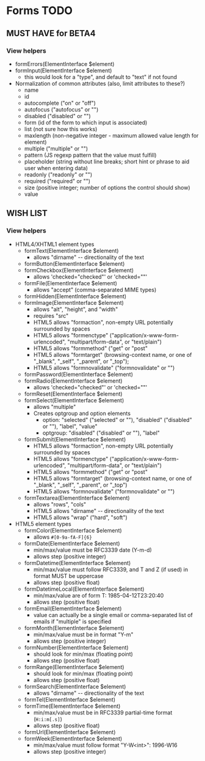 Forms TODO
==========

MUST HAVE for BETA4
-------------------

### View helpers

* formErrors(ElementInterface $element)
* formInput(ElementInterface $element)
  * this would look for a "type", and default to "text" if not found
* Normalization of common attributes (also, limit attributes to these?)
  * name
  * id
  * autocomplete ("on" or "off")
  * autofocus ("autofocus" or "")
  * disabled ("disabled" or "")
  * form (id of the form to which input is associated)
  * list (not sure how this works)
  * maxlength (non-negative integer - maximum allowed value length for element)
  * multiple ("multiple" or "")
  * pattern (JS regexp pattern that the value must fulfill)
  * placeholder (string without line breaks; short hint or phrase to aid user when entering data)
  * readonly ("readonly" or "")
  * required ("required" or "")
  * size (positive integer; number of options the control should show)
  * value

WISH LIST
---------

### View helpers

* HTML4/XHTML1 element types
  * formText(ElementInterface $element)
    * allows "dirname" -- directionality of the text
  * formButton(ElementInterface $element)
  * formCheckbox(ElementInterface $element)
    * allows 'checked="checked"' or 'checked=""'
  * formFile(ElementInterface $element)
    * allows "accept" (comma-separated MIME types)
  * formHidden(ElementInterface $element)
  * formImage(ElementInterface $element)
    * allows "alt", "height", and "width"
    * requires "src"
    * HTML5 allows "formaction", non-empty URL potentially surrounded by spaces
    * HTML5 allows "formenctype" ("application/x-www-form-urlencoded", "multipart/form-data", or "text/plain")
    * HTML5 allows "formmethod" ("get" or "post"
    * HTML5 allows "formtarget" (browsing-context name, or one of "\_blank", "\_self", "\_parent", or "\_top");
    * HTML5 allows "formnovalidate" ("formnovalidate" or "")
  * formPassword(ElementInterface $element)
  * formRadio(ElementInterface $element)
    * allows 'checked="checked"' or 'checked=""'
  * formReset(ElementInterface $element)
  * formSelect(ElementInterface $element)
    * allows "multiple"
    * Creates optgroup and option elements
      * option: "selected" ("selected" or ""), "disabled" ("disabled" or ""), "label", "value"
      * optgroup: "disabled" ("disabled" or ""), "label"
  * formSubmit(ElementInterface $element)
    * HTML5 allows "formaction", non-empty URL potentially surrounded by spaces
    * HTML5 allows "formenctype" ("application/x-www-form-urlencoded", "multipart/form-data", or "text/plain")
    * HTML5 allows "formmethod" ("get" or "post"
    * HTML5 allows "formtarget" (browsing-context name, or one of "\_blank", "\_self", "\_parent", or "\_top")
    * HTML5 allows "formnovalidate" ("formnovalidate" or "")
  * formTextarea(ElementInterface $element)
    * allows "rows", "cols"
    * HTML5 allows "dirname" -- directionality of the text
    * HTML5 allows "wrap" ("hard", "soft")
* HTML5 element types
  * formColor(ElementInterface $element)
    * allows `#[0-9a-fA-F]{6}`
  * formDate(ElementInterface $element)
    * min/max/value must be RFC3339 date (Y-m-d)
    * allows step (positive integer)
  * formDatetime(ElementInterface $element)
    * min/max/value must follow RFC3339, and T and Z (if used) in format MUST be uppercase
    * allows step (positive float)
  * formDatetimeLocal(ElementInterface $element)
    * min/max/value are of form <date>T<time>: 1985-04-12T23:20:40
    * allows step (positive float)
  * formEmail(ElementInterface $element)
    * value can actually be a single email or comma-separated list of emails if "multiple" is specified
  * formMonth(ElementInterface $element)
    * min/max/value must be in format "Y-m"
    * allows step (positive integer)
  * formNumber(ElementInterface $element)
    * should look for min/max (floating point)
    * allows step (positive float)
  * formRange(ElementInterface $element)
    * should look for min/max (floating point)
    * allows step (positive float)
  * formSearch(ElementInterface $element)
    * allows "dirname" -- directionality of the text
  * formTel(ElementInterface $element)
  * formTime(ElementInterface $element)
    * min/max/value must be in RFC3339 partial-time format (`H:i:m[.s]`)
    * allows step (positive float)
  * formUrl(ElementInterface $element)
  * formWeek(ElementInterface $element)
    * min/max/value must follow format "Y-W\<int\>": 1996-W16
    * allows step (positive integer)



